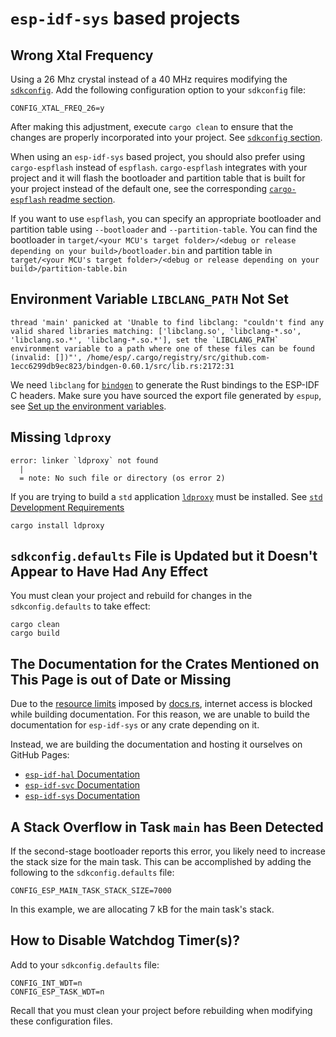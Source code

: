 # `esp-idf-sys` based projects

## Wrong Xtal Frequency

Using a 26 Mhz crystal instead of a 40 MHz requires modifying the [`sdkconfig`][sdkconfig]. Add the following configuration option to your `sdkconfig` file:

```
CONFIG_XTAL_FREQ_26=y
```

After making this adjustment, execute `cargo clean` to ensure that the changes are properly incorporated into your project. See [`sdkconfig` section](#sdkconfigdefaults-file-is-updated-but-it-doesnt-appear-to-have-had-any-effect).

When using an `esp-idf-sys` based project, you should also prefer using `cargo-espflash` instead of `espflash`. `cargo-espflash` integrates with your
project and it will flash the bootloader and partition table that is built for your project instead of the default one, see the corresponding [`cargo-espflash` readme section][cargo-espflash-bootloader].

If you want to use `espflash`, you can specify an appropriate bootloader and partition table using `--bootloader` and `--partition-table`. You can find the bootloader in `target/<your MCU's target folder>/<debug or release depending on your build>/bootloader.bin` and partition table in `target/<your MCU's target folder>/<debug or release depending on your build>/partition-table.bin`

[sdkconfig]: https://github.com/esp-rs/esp-idf-sys/blob/master/BUILD-OPTIONS.md#sdkconfig
[cargo-espflash-bootloader]: https://github.com/esp-rs/espflash/tree/main/cargo-espflash#bootloader-and-partition-table

## Environment Variable `LIBCLANG_PATH` Not Set

```text
thread 'main' panicked at 'Unable to find libclang: "couldn't find any valid shared libraries matching: ['libclang.so', 'libclang-*.so', 'libclang.so.*', 'libclang-*.so.*'], set the `LIBCLANG_PATH` environment variable to a path where one of these files can be found (invalid: [])"', /home/esp/.cargo/registry/src/github.com-1ecc6299db9ec823/bindgen-0.60.1/src/lib.rs:2172:31
```

We need `libclang` for [`bindgen`] to generate the Rust bindings to the ESP-IDF C headers.
Make sure you have sourced the export file generated by `espup`, see [Set up the environment variables][set-up-the-environment-variables].

[`bindgen`]: https://github.com/rust-lang/rust-bindgen
[set-up-the-environment-variables]: ./../installation/riscv-and-xtensa.md#3-set-up-the-environment-variables

## Missing `ldproxy`

```shell
error: linker `ldproxy` not found
  |
  = note: No such file or directory (os error 2)
```

If you are trying to build a `std` application [`ldproxy`][ldproxy] must be installed. See [`std` Development Requirements][rust-esp-book-std-requirements]

```shell
cargo install ldproxy
```

[ldproxy]: https://github.com/esp-rs/embuild/tree/master/ldproxy
[rust-esp-book-std-requirements]: ./../installation/std-requirements.md

## `sdkconfig.defaults` File is Updated but it Doesn't Appear to Have Had Any Effect

You must clean your project and rebuild for changes in the `sdkconfig.defaults` to take effect:

```shell
cargo clean
cargo build
```

## The Documentation for the Crates Mentioned on This Page is out of Date or Missing

Due to the [resource limits] imposed by [docs.rs], internet access is blocked while building documentation. For this reason, we are unable to build the documentation for `esp-idf-sys` or any crate depending on it.

Instead, we are building the documentation and hosting it ourselves on GitHub Pages:

- [`esp-idf-hal` Documentation]
- [`esp-idf-svc` Documentation]
- [`esp-idf-sys` Documentation]

[resource limits]: https://docs.rs/about/builds#hitting-resource-limits
[docs.rs]: https://docs.rs
[`esp-idf-hal` documentation]: https://esp-rs.github.io/esp-idf-hal/esp_idf_hal/
[`esp-idf-svc` documentation]: https://esp-rs.github.io/esp-idf-svc/esp_idf_svc/
[`esp-idf-sys` documentation]: https://esp-rs.github.io/esp-idf-sys/esp_idf_sys/

## A Stack Overflow in Task `main` has Been Detected

If the second-stage bootloader reports this error, you likely need to increase the stack size for the main task. This can be accomplished by adding the following to the `sdkconfig.defaults` file:

```text
CONFIG_ESP_MAIN_TASK_STACK_SIZE=7000
```

In this example, we are allocating 7 kB for the main task's stack.

## How to Disable Watchdog Timer(s)?

Add to your `sdkconfig.defaults` file:

```text
CONFIG_INT_WDT=n
CONFIG_ESP_TASK_WDT=n
```

Recall that you must clean your project before rebuilding when modifying these configuration files.
